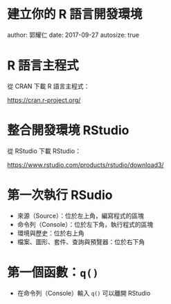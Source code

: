 建立你的 R 語言開發環境
========================================================
author: 郭耀仁
date: 2017-09-27
autosize: true

R 語言主程式
========================================================

從 CRAN 下載 R 語言主程式：

<https://cran.r-project.org/>

整合開發環境 RStudio
========================================================

從 RStudio 下載 RStudio：

<https://www.rstudio.com/products/rstudio/download3/>

第一次執行 RSudio
========================================================

- 來源（Source）：位於左上角，編寫程式的區塊
- 命令列（Console）：位於左下角，執行程式的區塊
- 環境與歷史：位於右上角
- 檔案、圖形、套件、查詢與預覽器：位於右下角

第一個函數：`q()`
========================================================

- 在命令列（Console）輸入 `q()` 可以離開 RStudio
